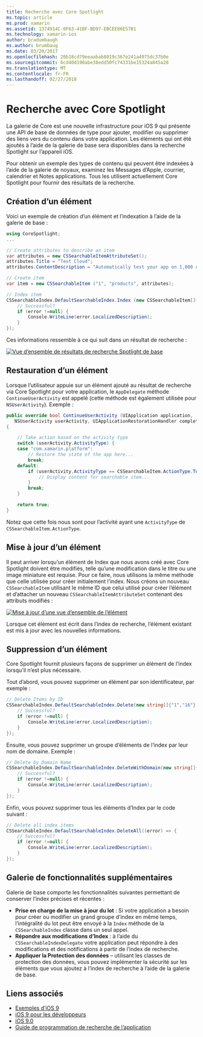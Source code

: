 ```yaml
---
title: Recherche avec Core Spotlight
ms.topic: article
ms.prod: xamarin
ms.assetid: 1374914C-0F63-41BF-BD97-EBCEE86E57B1
ms.technology: xamarin-ios
author: bradumbaugh
ms.author: brumbaug
ms.date: 03/20/2017
ms.openlocfilehash: 20b18cd79eeaabab8019c367e241a4975dc37b0e
ms.sourcegitcommit: 6cd40d190abe38edd50fc74331be15324a845a28
ms.translationtype: MT
ms.contentlocale: fr-FR
ms.lasthandoff: 02/27/2018
---
```

# <a name="search-with-core-spotlight"></a>Recherche avec Core Spotlight

La galerie de Core est une nouvelle infrastructure pour iOS 9 qui présente une API de base de données de type pour ajouter, modifier ou supprimer des liens vers du contenu dans votre application. Les éléments qui ont été ajoutés à l’aide de la galerie de base sera disponibles dans la recherche Spotlight sur l’appareil iOS.

Pour obtenir un exemple des types de contenu qui peuvent être indexées à l’aide de la galerie de noyaux, examinez les Messages d’Apple, courrier, calendrier et Notes applications. Tous les utilisent actuellement Core Spotlight pour fournir des résultats de la recherche.

## <a name="creating-an-item"></a>Création d’un élément

Voici un exemple de création d’un élément et l’indexation à l’aide de la galerie de base :

```csharp
using CoreSpotlight;
...

// Create attributes to describe an item
var attributes = new CSSearchableItemAttributeSet();
attributes.Title = "Test Cloud";
attributes.ContentDescription = "Automatically test your app on 1,000 devices in the cloud.";

// Create item
var item = new CSSearchableItem ("1", "products", attributes);

// Index item
CSSearchableIndex.DefaultSearchableIndex.Index (new CSSearchableItem[]{ item }, (error) => {
    // Successful?
    if (error !=null) {
        Console.WriteLine(error.LocalizedDescription);
    }
});
```

Ces informations ressemble à ce qui suit dans un résultat de recherche :

[ ![](corespotlight-images/corespotlight01.png "Vue d’ensemble de résultats de recherche Spotlight de base")](corespotlight-images/corespotlight01.png)

## <a name="restoring-an-item"></a>Restauration d’un élément

Lorsque l’utilisateur appuie sur un élément ajouté au résultat de recherche via Core Spotlight pour votre application, le `AppDelegate` méthode `ContinueUserActivity` est appelé (cette méthode est également utilisée pour `NSUserActivity`). Exemple :

```csharp
public override bool ContinueUserActivity (UIApplication application,
   NSUserActivity userActivity, UIApplicationRestorationHandler completionHandler)
{

    // Take action based on the activity type
    switch (userActivity.ActivityType) {
    case "com.xamarin.platform":
        // Restore the state of the app here...
        break;
    default:
        if (userActivity.ActivityType == CSSearchableItem.ActionType.ToString ()) {
            // Display content for searchable item...
        }
        break;
    }

    return true;
}
```

Notez que cette fois nous sont pour l’activité ayant une `ActivityType` de `CSSearchableItem.ActionType`.

## <a name="updating-an-item"></a>Mise à jour d’un élément

Il peut arriver lorsqu’un élément de Index que nous avons créé avec Core Spotlight doivent être modifiés, telle qu’une modification dans le titre ou une image miniature est requise. Pour ce faire, nous utilisons la même méthode que celle utilisée pour créer initialement l’index.
Nous créons un nouveau `CSSearchableItem` utilisant le même ID que celui utilisé pour créer l’élément et d’attacher un nouveau `CSSearchableItemAttributeSet` contenant des attributs modifiés :

[ ![](corespotlight-images/corespotlight02.png "Mise à jour d’une vue d’ensemble de l’élément")](corespotlight-images/corespotlight02.png)

Lorsque cet élément est écrit dans l’index de recherche, l’élément existant est mis à jour avec les nouvelles informations.

## <a name="deleting-an-item"></a>Suppression d’un élément

Core Spotlight fournit plusieurs façons de supprimer un élément de l’index lorsqu’il n’est plus nécessaire.

Tout d’abord, vous pouvez supprimer un élément par son identificateur, par exemple :

```csharp
// Delete Items by ID
CSSearchableIndex.DefaultSearchableIndex.Delete(new string[]{"1","16"},(error) => {
    // Successful?
    if (error !=null) {
        Console.WriteLine(error.LocalizedDescription);
    }
});
```

Ensuite, vous pouvez supprimer un groupe d’éléments de l’index par leur nom de domaine. Exemple :

```csharp
// Delete by Domain Name
CSSearchableIndex.DefaultSearchableIndex.DeleteWithDomain(new string[]{"domain-name"},(error) => {
    // Successful?
    if (error !=null) {
        Console.WriteLine(error.LocalizedDescription);
    }
});
```

Enfin, vous pouvez supprimer tous les éléments d’Index par le code suivant :

```csharp
// Delete all index items
CSSearchableIndex.DefaultSearchableIndex.DeleteAll((error) => {
    // Successful?
    if (error !=null) {
        Console.WriteLine(error.LocalizedDescription);
    }
});
```
## <a name="additional-core-spotlight-features"></a>Galerie de fonctionnalités supplémentaires

Galerie de base comporte les fonctionnalités suivantes permettant de conserver l’index précises et récentes :

- **Prise en charge de la mise à jour du lot** : Si votre application a besoin pour créer ou modifier un grand groupe d’index en même temps, l’intégralité du lot peut être envoyé à la `Index` méthode de la `CSSearchableIndex` classe dans un seul appel.
- **Répondre aux modifications d’Index** : à l’aide du `CSSearchableIndexDelegate` votre application peut répondre à des modifications et des notifications à partir de l’index de recherche.
- **Appliquer la Protection des données** – utilisant les classes de protection des données, vous pouvez implémenter la sécurité sur les éléments que vous ajoutez à l’index de recherche à l’aide de la galerie de base.



## <a name="related-links"></a>Liens associés

- [Exemples d’iOS 9](https://developer.xamarin.com/samples/ios/iOS9/)
- [iOS 9 pour les développeurs](https://developer.apple.com/ios/pre-release/)
- [iOS 9.0](https://developer.apple.com/library/prerelease/ios/releasenotes/General/WhatsNewIniOS/Articles/iOS9.html)
- [Guide de programmation de recherche de l’application](https://developer.apple.com/library/prerelease/ios/documentation/General/Conceptual/AppSearch/index.html#//apple_ref/doc/uid/TP40016308)
